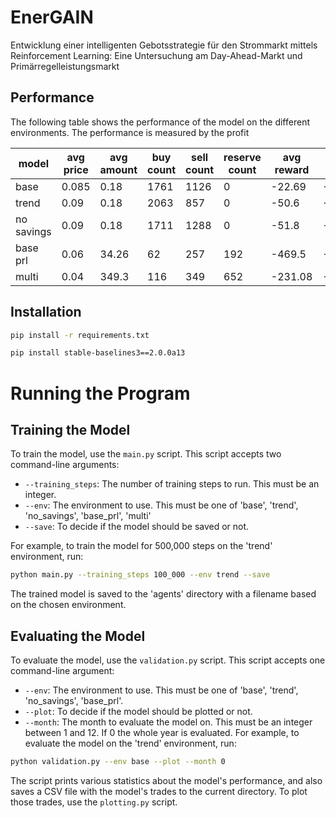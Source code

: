 # EnerGAIN

Entwicklung einer intelligenten Gebotsstrategie für den Strommarkt mittels Reinforcement Learning: Eine Untersuchung am
Day-Ahead-Markt und Primärregelleistungsmarkt

## Performance

The following table shows the performance of the model on the different environments. The performance is measured by the
profit

| model      | avg price | avg amount | buy count | sell count | reserve count | avg reward | total reward | total profit |
|------------|-----------|------------|-----------|------------|---------------|------------|--------------|--------------|
| base       | 0.085     | 0.18       | 1761      | 1126       | 0             | -22.69     | -65520.72    | 1281         |
| trend      | 0.09      | 0.18       | 2063      | 857        | 0             | -50.6      | -148026.0    | 2663.99      |
| no savings | 0.09      | 0.18       | 1711      | 1288       | 0             | -51.8      | -155485.6    | 999.39       |
| base prl   | 0.06      | 34.26      | 62        | 257        | 192           | -469.5     | -239953.3    | 4266         |
| multi      | 0.04      | 349.3      | 116       | 349        | 652           | -231.08    | -258126.2    | 5115.7       |

## Installation

```bash
pip install -r requirements.txt

pip install stable-baselines3==2.0.0a13

```

# Running the Program

## Training the Model

To train the model, use the `main.py` script. This script accepts two command-line arguments:

- `--training_steps`: The number of training steps to run. This must be an integer.
- `--env`: The environment to use. This must be one of 'base', 'trend', 'no_savings', 'base_prl', 'multi'
- `--save`: To decide if the model should be saved or not.

For example, to train the model for 500,000 steps on the 'trend' environment, run:

```bash
python main.py --training_steps 100_000 --env trend --save
```

The trained model is saved to the 'agents' directory with a filename based on the chosen environment.

## Evaluating the Model

To evaluate the model, use the `validation.py` script. This script accepts one command-line argument:

- `--env`: The environment to use. This must be one of 'base', 'trend', 'no_savings', 'base_prl'.
- `--plot`: To decide if the model should be plotted or not.
- `--month`: The month to evaluate the model on. This must be an integer between 1 and 12. If 0 the whole year is
  evaluated.
  For example, to evaluate the model on the 'trend' environment, run:

```bash
python validation.py --env base --plot --month 0
```

The script prints various statistics about the model's performance, and also saves a CSV file with the model's trades to
the current directory.
To plot those trades, use the `plotting.py` script.